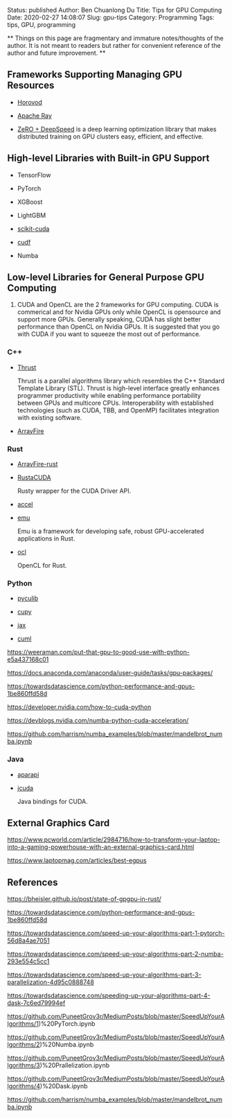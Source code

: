 Status: published
Author: Ben Chuanlong Du
Title: Tips for GPU Computing
Date: 2020-02-27 14:08:07
Slug: gpu-tips
Category: Programming
Tags: tips, GPU, programming

**
Things on this page are fragmentary and immature notes/thoughts of the author. 
It is not meant to readers but rather for convenient reference of the author and future improvement.
**
 
## Frameworks Supporting Managing GPU Resources

- [Horovod](https://github.com/horovod/horovod)

- [Apache Ray](https://github.com/ray-project/ray)

- [ZeRO + DeepSpeed](https://github.com/microsoft/DeepSpeed)
    is a deep learning optimization library 
    that makes distributed training on GPU clusters easy, efficient, and effective.

## High-level Libraries with Built-in GPU Support 

- TensorFlow

- PyTorch 

- XGBoost

- LightGBM

- [scikit-cuda](https://github.com/lebedov/scikit-cuda)

- [cudf](https://github.com/rapidsai/cudf)

- Numba


## Low-level Libraries for General Purpose GPU Computing

1. CUDA and OpenCL are the 2 frameworks for GPU computing.
    CUDA is commerical and for Nvidia GPUs only 
    while OpenCL is opensource and support more GPUs.
    Generally speaking, 
    CUDA has slight better performance than OpenCL on Nvidia GPUs.
    It is suggested that you go with CUDA if you want to squeeze the most out of performance.

### C++ 

- [Thrust](https://developer.nvidia.com/thrust)

    Thrust is a parallel algorithms library which resembles the C++ Standard Template Library (STL). 
    Thrust is high-level interface greatly enhances programmer productivity 
    while enabling performance portability between GPUs and multicore CPUs. 
    Interoperability with established technologies (such as CUDA, TBB, and OpenMP) facilitates integration with existing software. 

- [ArrayFire](https://github.com/arrayfire/arrayfire)


### Rust

- [ArrayFire-rust](https://github.com/arrayfire/arrayfire-rust)

- [RustaCUDA](https://github.com/bheisler/RustaCUDA)

    Rusty wrapper for the CUDA Driver API.

- [accel](https://github.com/rust-accel/accel)

- [emu](https://github.com/calebwin/emu)

    Emu is a framework for developing safe, robust GPU-accelerated applications in Rust. 

- [ocl](https://github.com/cogciprocate/ocl)

    OpenCL for Rust.

### Python
- [pyculib](https://github.com/numba/pyculib)

- [cupy](https://github.com/cupy/cupy)

- [jax](https://github.com/google/jax)

- [cuml](https://github.com/rapidsai/cuml)

https://weeraman.com/put-that-gpu-to-good-use-with-python-e5a437168c01

https://docs.anaconda.com/anaconda/user-guide/tasks/gpu-packages/

https://towardsdatascience.com/python-performance-and-gpus-1be860ffd58d

https://developer.nvidia.com/how-to-cuda-python

https://devblogs.nvidia.com/numba-python-cuda-acceleration/

https://github.com/harrism/numba_examples/blob/master/mandelbrot_numba.ipynb

### Java

- [aparapi](https://github.com/Syncleus/aparapi)

- [jcuda](https://github.com/jcuda/jcuda)

    Java bindings for CUDA.

## External Graphics Card

https://www.pcworld.com/article/2984716/how-to-transform-your-laptop-into-a-gaming-powerhouse-with-an-external-graphics-card.html

https://www.laptopmag.com/articles/best-egpus


## References

https://bheisler.github.io/post/state-of-gpgpu-in-rust/

https://towardsdatascience.com/python-performance-and-gpus-1be860ffd58d

https://towardsdatascience.com/speed-up-your-algorithms-part-1-pytorch-56d8a4ae7051

https://towardsdatascience.com/speed-up-your-algorithms-part-2-numba-293e554c5cc1

https://towardsdatascience.com/speed-up-your-algorithms-part-3-parallelization-4d95c0888748

https://towardsdatascience.com/speeding-up-your-algorithms-part-4-dask-7c6ed79994ef

https://github.com/PuneetGrov3r/MediumPosts/blob/master/SpeedUpYourAlgorithms/1)%20PyTorch.ipynb

https://github.com/PuneetGrov3r/MediumPosts/blob/master/SpeedUpYourAlgorithms/2)%20Numba.ipynb

https://github.com/PuneetGrov3r/MediumPosts/blob/master/SpeedUpYourAlgorithms/3)%20Prallelization.ipynb

https://github.com/PuneetGrov3r/MediumPosts/blob/master/SpeedUpYourAlgorithms/4)%20Dask.ipynb

https://github.com/harrism/numba_examples/blob/master/mandelbrot_numba.ipynb
